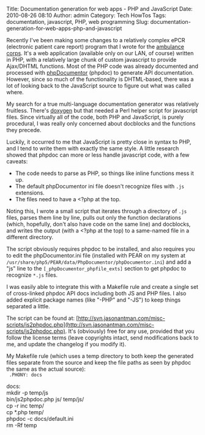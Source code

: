 Title: Documentation generation for web apps - PHP and JavaScript
Date: 2010-08-26 08:10
Author: admin
Category: Tech HowTos
Tags: documentation, javascript, PHP, web programming
Slug: documentation-generation-for-web-apps-php-and-javascript

Recently I've been making some changes to a relatively complex ePCR
(electronic patient care report) program that I wrote for the [ambulance
corps](http://www.midlandparkambulance.com). It's a web application
(available only on our LAN, of course) written in PHP, with a relatively
large chunk of custom javascript to provide Ajax/DHTML functions. Most
of the PHP code was already documented and processed with
[phpDocumentor](http://www.phpdoc.org/) (phpdoc) to generate API
documentation. However, since so much of the functionality is
DHTML-based, there was a lot of looking back to the JavaScript source to
figure out what was called where.

My search for a true multi-language documentation generator was
relatively fruitless. There's
[doxygen](http://www.stack.nl/~dimitri/doxygen/) but that needed a Perl
helper script for javascript files. Since virtually all of the code,
both PHP and JavaScript, is purely procedural, I was really only
concerned about docblocks and the functions they precede.

Luckily, it occurred to me that JavaScript is pretty close in syntax to
PHP, and I tend to write them with exactly the same style. A little
research showed that phpdoc can more or less handle javascript code,
with a few caveats:

-   The code needs to parse as PHP, so things like inline functions mess
    it up.
-   The default phpDocumentor ini file doesn't recognize files with
    `.js` extensions.
-   The files need to have a <?php at the top.

Noting this, I wrote a small script that iterates through a directory of
`.js` files, parses them line by line, pulls out only the function
declarations (which, hopefully, don't also have code on the same line)
and docblocks, and writes the output (with a <?php at the top) to a
same-named file in a different directory.

The script obviously requires phpdoc to be installed, and also requires
you to edit the phpDocumentor.ini file (installed with PEAR on my system
at `/usr/share/php5/PEAR/data/PhpDocumentor/phpDocumentor.ini`) and add
a "js" line to the `[_phpDocumentor_phpfile_exts]` section to get phpdoc
to recognize `*.js` files.

I was easily able to integrate this with a Makefile rule and create a
single set of cross-linked phpdoc API docs including both JS and PHP
files. I also added explicit package names (like "-PHP" and "-JS") to
keep things separated a little.

The script can be found at:
[http://svn.jasonantman.com/misc-scripts/js2phpdoc.php](http://svn.jasonantman.com/misc-scripts/js2phpdoc.php).
It's (obviously) free for any use, provided that you follow the license
terms (leave copyrights intact, send modifications back to me, and
update the changelog if you modify it).

My Makefile rule (which uses a temp directory to both keep the generated
files separate from the source and keep the file paths as seen by phpdoc
the same as the actual source):  
` .PHONY: docs`

docs:  
mkdir -p temp/js  
bin/js2phpdoc.php js/ temp/js/  
cp -r inc temp/  
cp \*.php temp/  
phpdoc -c docs/default.ini  
rm -Rf temp  
</code>
